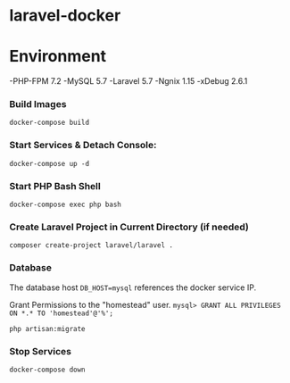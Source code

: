 # laravel-docker

# Environment
-PHP-FPM 7.2
-MySQL 5.7
-Laravel 5.7
-Ngnix 1.15
-xDebug 2.6.1

### Build Images
`docker-compose build`

### Start Services & Detach Console: 
`docker-compose up -d` 

### Start PHP Bash Shell
`docker-compose exec php bash`

### Create Laravel Project in Current Directory (if needed)
`composer create-project laravel/laravel .`

### Database
The database host `DB_HOST=mysql` references the docker service IP.

Grant Permissions to the "homestead" user.
`mysql> GRANT ALL PRIVILEGES ON *.* TO 'homestead'@'%';`

`php artisan:migrate`

### Stop Services
`docker-compose down`
